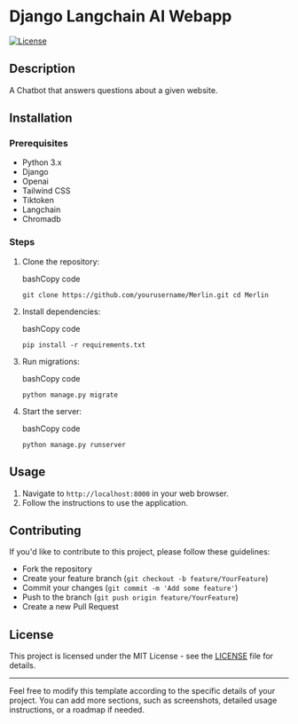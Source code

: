# Django Langchain AI Webapp

[![License](https://img.shields.io/badge/license-MIT-blue.svg)](https://chat.openai.com/c/LICENSE)

## Description

A Chatbot that answers questions about a given website.

## Installation

### Prerequisites

- Python 3.x
- Django
- Openai
- Tailwind CSS
- Tiktoken
- Langchain 
- Chromadb

### Steps

1. Clone the repository:
    
    bashCopy code
    
    `git clone https://github.com/yourusername/Merlin.git cd Merlin`
    
2. Install dependencies:
    
    bashCopy code
    
    `pip install -r requirements.txt`
    
3. Run migrations:
    
    bashCopy code
    
    `python manage.py migrate`
    
4. Start the server:
    
    bashCopy code
    
    `python manage.py runserver`
    

## Usage

1. Navigate to `http://localhost:8000` in your web browser.
2. Follow the instructions to use the application.

## Contributing

If you'd like to contribute to this project, please follow these guidelines:

- Fork the repository
- Create your feature branch (`git checkout -b feature/YourFeature`)
- Commit your changes (`git commit -m 'Add some feature'`)
- Push to the branch (`git push origin feature/YourFeature`)
- Create a new Pull Request

## License

This project is licensed under the MIT License - see the [LICENSE](https://github.com/git/git-scm.com/blob/main/MIT-LICENSE.txt) file for details.

---

Feel free to modify this template according to the specific details of your project. You can add more sections, such as screenshots, detailed usage instructions, or a roadmap if needed.
